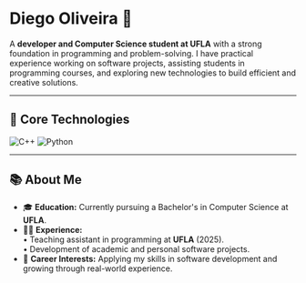 # Diego Oliveira 👋

A **developer and Computer Science student at UFLA** with a strong foundation in programming and problem-solving. I have practical experience working on software projects, assisting students in programming courses, and exploring new technologies to build efficient and creative solutions.

---

## 🧠 Core Technologies

![C++](https://img.shields.io/badge/C++-00599C?style=flat-square&logo=c%2B%2B&logoColor=white)
![Python](https://img.shields.io/badge/Python-3776AB?style=flat-square&logo=python&logoColor=white)

---

## 📚 About Me

- 🎓 **Education:** Currently pursuing a Bachelor's in Computer Science at **UFLA**.
- 🧑‍🏫 **Experience:**  
  • Teaching assistant in programming at **UFLA** (2025).  
  • Development of academic and personal software projects.
- 🚀 **Career Interests:** Applying my skills in software development and growing through real-world experience.
